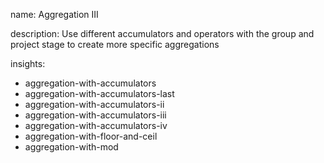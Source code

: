 name: Aggregation III

description: Use different accumulators and operators with the group and project stage to create more specific aggregations

insights:
  - aggregation-with-accumulators
  - aggregation-with-accumulators-last
  - aggregation-with-accumulators-ii
  - aggregation-with-accumulators-iii
  - aggregation-with-accumulators-iv
  - aggregation-with-floor-and-ceil
  - aggregation-with-mod
